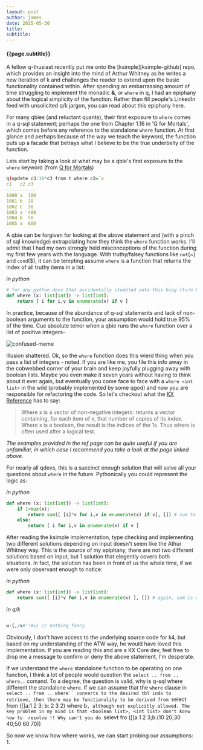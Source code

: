 ```yaml
---
layout: post
author: james
date: 2025-05-30
title: 
subtitle:
---
```

#### **{{page.subtitle}}**

A fellow q-thusiast recently put me onto the [ksimple][ksimple-github] repo, which provides an insight into the mind of Arthur Whitney as he writes a new iteration of k and challenges the reader to extend upon the basic functionality contained within. After spending an embarrassing amount of time struggling to implement the monadic **&**, or `where` in q, I had an epiphany about the logical simplicity of the function. Rather than fill people's LinkedIn feed with unsolicited q/k jargon, you can read about this epiphany here.

For many qbies (and reluctant quants), their first exposure to `where` comes in a q-sql statement; perhaps the one from Chapter 1.16 in 'Q for Mortals', which comes before any reference to the standalone `where` function. At first glance and perhaps because of the way we teach the keyword, the function puts up a facade that betrays what I believe to be the true underbelly of the function. 

<!-- excerpt-end -->
Lets start by taking a look at what may be a qbie's first exposure to the `where` keyword (from [Q for Mortals][q4m3-ch1.16])
``` q
q)update c3:10*c3 from t where c2=`a
c1   c2 c3
-----------
1000 a  100
1001 b  20
1002 c  30
1003 a  400
1004 b  50
1005 a  600
```

A qbie can be forgiven for looking at the above statement and (with a pinch of sql knowledge) extrapolating how they think the `where` function works. I'll admit that I had my own strongly held misconceptions of the function during my first few years with the language. With truthy/falsey functions like `not`(~) and `cond`($), it can be tempting assume `where` is a function that returns the index of all truthy items in a list:

_in python_
``` python
# for any python devs that accidentally stumbled onto this blog (turn back now)
def where (x: list[int]) -> list[int]:
    return [ i for i,v in enumerate(x) if v ]
```
In practice, because of the abundance of q-sql statements and lack of non-boolean arguments to the function, your assumption would hold true 95% of the time. Cue absolute terror when a qbie runs the `where` function over a list of positive integers-

![confused-meme](/assets/img/confused-meme.jpg)

Illusion shattered. Ok, so the `where` function does this wierd thing when you pass a list of integers - noted. If you are like me, you file this info away in the cobwebbed corner of your brain and keep joyfully plugging away with boolean lists. Maybe you even make it seven years without having to think about it ever again, but eventually you come face to face with a `where <int list>` in the wild (probably implemented by some qgod) and now you are responsible for refactoring the code. So let's checkout what the [KX Reference][kx-where] has to say: 
>Where x is a vector of non-negative integers: returns a vector containing, for each item of x, that number of copies of its index.
>Where x is a boolean, the result is the indices of the 1s. Thus where is often used after a logical test.

_The examples provided in the ref page can be quite useful if you are unfamiliar, in which case I recommend you take a look at the page linked above._

For nearly all qdevs, this is a succinct enough solution that will solve all your questions about `where` in the future. Pythonically you could represent the logic as: 

_in python_
``` python
def where (x: list[int]) -> list[int]:
    if 1<max(x):
        return sum([ [i]*v for i,v in enumerate(x) if v], []) # sum to flatten lists
    else:
        return [ i for i,v in enumerate(x) if v ]
```
After reading the ksimple implementation, type checking and implementing two different solutions depending on input doesn't seem like the Athur Whitney way. This is the source of my epiphany, there are not two different solutions based on input, but 1 solution that elegently covers both situations. In fact, the solution has been in front of us the whole time, if we were only observant enough to notice: 

_in python_
``` python 
def where (x: list[int]) -> list[int]:
    return sum([ [i]*v for i,v in enumerate(x) ], []) # again, sum is only to flatten lists here
```

_in q/k_
``` q

w:{,/x#'!#x} // nothing fancy
```
Obviously, I don't have access to the underlying source code for k4, but based on my understanding of the ATW way, he would have loved this implementation. If you are reading this and are a KX Core dev, feel free to drop me a message to confirm or deny the above statement, I'm desperate.

If we understand the `where` standalone function to be operating on one function, I think a lot of people would question the `select .. from .. where..` comand.  To a degree, the question is valid, why is q-sql where different the standalone `where`. If we can assume that the `where` clause in `select .. from .. where`` converts to the desired tbl indx to retrieve, then there may be functionality to be derived from `select from ([]a:1 2 3; b: 2 3 2) where b`, although not explicitly allowed. The key problem in my mind is that <boolean list>, <int list> don't konw how to  resolve
!! Why can't you do `selevt fro ([]a:1 2 3;b:(10 20;30 40;50 60 70))

So now we know how where works, we can start probing our assumptions:
1.

[ksimple-githup]:https://github.com/kparc/ksimple
[q4m3-ch1.16]:https://code.kx.com/q4m3/1_Q_Shock_and_Awe/#116-q-sql-101
[kx-where]:https://code.kx.com/q/ref/where/
